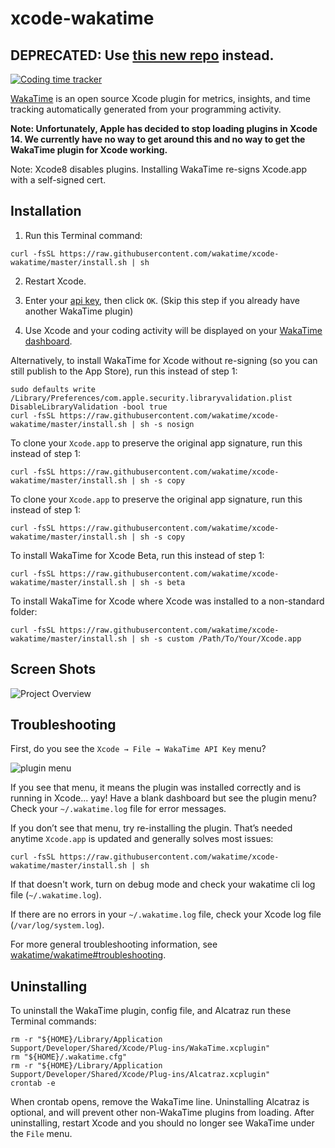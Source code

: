 xcode-wakatime
==============

## DEPRECATED: Use [this new repo](https://github.com/wakatime/macos-wakatime) instead.

[![Coding time tracker](https://wakatime.com/badge/github/wakatime/xcode-wakatime.svg)](https://wakatime.com/badge/github/wakatime/xcode-wakatime)

[WakaTime][wakatime] is an open source Xcode plugin for metrics, insights, and time tracking automatically generated from your programming activity.

**Note: Unfortunately, Apple has decided to stop loading plugins in Xcode 14. We currently have no way to get around this and no way to get the WakaTime plugin for Xcode working.**

Note: Xcode8 disables plugins. Installing WakaTime re-signs Xcode.app with a self-signed cert.


Installation
------------

1. Run this Terminal command:

  ```
  curl -fsSL https://raw.githubusercontent.com/wakatime/xcode-wakatime/master/install.sh | sh
  ```

2. Restart Xcode.

3. Enter your [api key](https://wakatime.com/settings#apikey), then click `OK`.
  (Skip this step if you already have another WakaTime plugin)

4. Use Xcode and your coding activity will be displayed on your [WakaTime dashboard](https://wakatime.com).

Alternatively, to install WakaTime for Xcode without re-signing (so you can still publish to the App Store), run this instead of step 1:

  ```
  sudo defaults write /Library/Preferences/com.apple.security.libraryvalidation.plist DisableLibraryValidation -bool true
  curl -fsSL https://raw.githubusercontent.com/wakatime/xcode-wakatime/master/install.sh | sh -s nosign
  ```

To clone your `Xcode.app` to preserve the original app signature, run this instead of step 1:

  ```
  curl -fsSL https://raw.githubusercontent.com/wakatime/xcode-wakatime/master/install.sh | sh -s copy
  ```

To clone your `Xcode.app` to preserve the original app signature, run this instead of step 1:

  ```
  curl -fsSL https://raw.githubusercontent.com/wakatime/xcode-wakatime/master/install.sh | sh -s copy
  ```

To install WakaTime for Xcode Beta, run this instead of step 1:

  ```
  curl -fsSL https://raw.githubusercontent.com/wakatime/xcode-wakatime/master/install.sh | sh -s beta
  ```

To install WakaTime for Xcode where Xcode was installed to a non-standard folder:

  ```
  curl -fsSL https://raw.githubusercontent.com/wakatime/xcode-wakatime/master/install.sh | sh -s custom /Path/To/Your/Xcode.app
  ```


Screen Shots
------------

![Project Overview](https://wakatime.com/static/img/ScreenShots/Screen-Shot-2016-03-21.png)


Troubleshooting
---------------

First, do you see the `Xcode → File → WakaTime API Key` menu?

![plugin menu](https://wakatime.com/static/img/plugins/troubleshooting/xcode-menu.png)

If you see that menu, it means the plugin was installed correctly and is running in Xcode... yay! Have a blank dashboard but see the plugin menu? Check your `~/.wakatime.log` file for error messages.

If you don’t see that menu, try re-installing the plugin. That’s needed anytime `Xcode.app` is updated and generally solves most issues:

```
curl -fsSL https://raw.githubusercontent.com/wakatime/xcode-wakatime/master/install.sh | sh
```

If that doesn't work, turn on debug mode and check your wakatime cli log file (`~/.wakatime.log`).

If there are no errors in your `~/.wakatime.log` file, check your Xcode log file (`/var/log/system.log`).

For more general troubleshooting information, see [wakatime/wakatime#troubleshooting](https://github.com/wakatime/wakatime#troubleshooting).


Uninstalling
------------

To uninstall the WakaTime plugin, config file, and Alcatraz run these Terminal commands:

    rm -r "${HOME}/Library/Application Support/Developer/Shared/Xcode/Plug-ins/WakaTime.xcplugin"
    rm "${HOME}/.wakatime.cfg"
    rm -r "${HOME}/Library/Application Support/Developer/Shared/Xcode/Plug-ins/Alcatraz.xcplugin"
    crontab -e

When crontab opens, remove the WakaTime line.
Uninstalling Alcatraz is optional, and will prevent other non-WakaTime plugins from loading.
After uninstalling, restart Xcode and you should no longer see WakaTime under the `File` menu.

[wakatime]: https://wakatime.com/xcode
